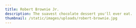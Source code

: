 ```yaml
---
title: Robert Brownie Jr.
description: The suavest chocolate dessert you'll ever eat.
thumbnail: /static/images/uploads/robert-brownie.jpg
---
```


